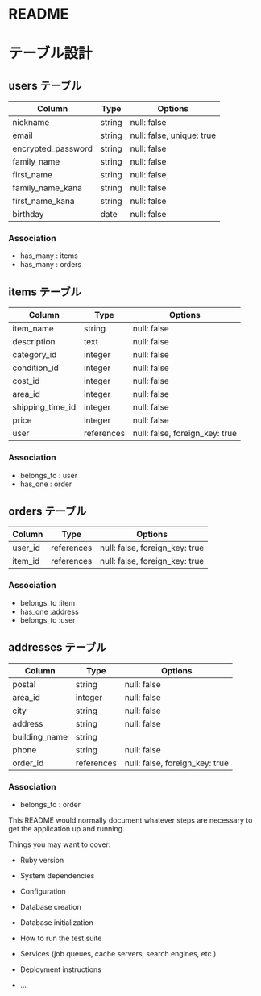 # README
# テーブル設計

## users テーブル

| Column             | Type     | Options                       |
| ------------------ | ------   | ------------------------------|
| nickname           | string   | null: false                   |
| email              | string   | null: false, unique: true     |
| encrypted_password | string   | null: false                   |
| family_name        | string   | null: false                   |
| first_name         | string   | null: false                   |
| family_name_kana   | string   | null: false                   |
| first_name_kana    | string   | null: false                   |
| birthday           | date     | null: false                   |


### Association

- has_many : items
- has_many : orders

## items テーブル

| Column             | Type       | Options                        |
| ------             | ------     | -----------                    |
| item_name          | string     | null: false                    |
| description        | text       | null: false                    |
| category_id        | integer    | null: false                    |
| condition_id       | integer    | null: false                    |
| cost_id            | integer    | null: false                    |
| area_id            | integer    | null: false                    |
| shipping_time_id   | integer    | null: false                    |
| price              | integer    | null: false                    |
| user               | references | null: false, foreign_key: true |

### Association

- belongs_to : user 
- has_one : order

## orders テーブル

| Column    | Type       | Options                        |
| ------    | ---------- | ------------------------------ |
| user_id   | references | null: false, foreign_key: true |
| item_id   | references | null: false, foreign_key: true |

### Association

- belongs_to :item
- has_one :address
- belongs_to :user

## addresses テーブル

| Column             | Type       | Options                        |
| ------------------ | ------     | -----------                    |
| postal             | string     | null: false                    |
| area_id            | integer    | null: false                    |
| city               | string     | null: false                    |
| address            | string     | null: false                    |
| building_name      | string     |                                |
| phone              | string     | null: false                    |
| order_id           | references | null: false, foreign_key: true |


### Association

- belongs_to : order



This README would normally document whatever steps are necessary to get the
application up and running.

Things you may want to cover:

* Ruby version

* System dependencies

* Configuration

* Database creation

* Database initialization

* How to run the test suite

* Services (job queues, cache servers, search engines, etc.)

* Deployment instructions

* ...
